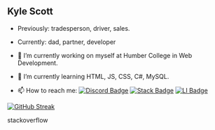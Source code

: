 ## Kyle Scott

- Previously: tradesperson, driver, sales.
- Currently: dad, partner, developer

- 🔭 I’m currently working on myself at Humber College in Web Development.
- 🌱 I’m currently learning HTML, JS, CSS, C#, MySQL.

- 📫 How to reach me:   [![Discord Badge](https://img.shields.io/badge/-karscott6-purple?style=for-the-badge&logo=Discord&logoColor=white)](https://discordapp.com/users/karscott6)
                        [![Stack Badge](https://img.shields.io/badge/stackoverflow-f58025?style=for-the-badge&logo=stackoverflow&logoColor=white)](https://stackoverflow.com/users/22524549/karscott6)
                        [![LI Badge](https://img.shields.io/badge/youneedkyle-0077B5?style=for-the-badge&logo=linkedin&logoColor=white)](https://www.linkedin.com/in/youneedkyle/)
                        

[![GitHub Streak](http://github-readme-streak-stats.herokuapp.com?user=karscott6&theme=dark&background=000000)](https://git.io/streak-stats)

stackoverflow